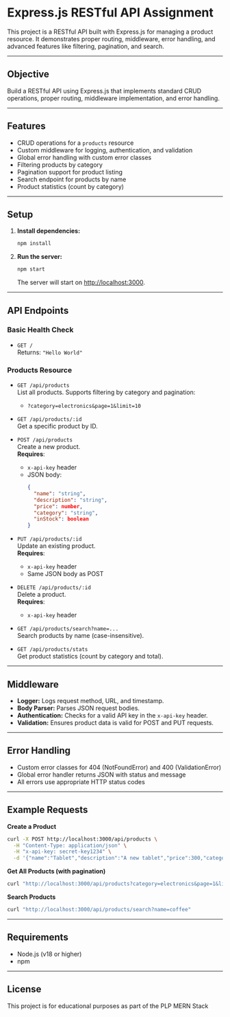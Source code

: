 # Express.js RESTful API Assignment

This project is a RESTful API built with Express.js for managing a product resource. It demonstrates proper routing, middleware, error handling, and advanced features like filtering, pagination, and search.

---

## Objective

Build a RESTful API using Express.js that implements standard CRUD operations, proper routing, middleware implementation, and error handling.

---

## Features

- CRUD operations for a `products` resource
- Custom middleware for logging, authentication, and validation
- Global error handling with custom error classes
- Filtering products by category
- Pagination support for product listing
- Search endpoint for products by name
- Product statistics (count by category)

---

## Setup

1. **Install dependencies:**
   ```bash
   npm install
   ```
2. **Run the server:**
   ```bash
   npm start
   ```
   The server will start on [http://localhost:3000](http://localhost:3000).

---

## API Endpoints

### Basic Health Check
- `GET /`  
  Returns: `"Hello World"`

### Products Resource

- `GET /api/products`  
  List all products. Supports filtering by category and pagination:  
  - `?category=electronics&page=1&limit=10`

- `GET /api/products/:id`  
  Get a specific product by ID.

- `POST /api/products`  
  Create a new product.  
  **Requires**:  
  - `x-api-key` header  
  - JSON body:  
    ```json
    {
      "name": "string",
      "description": "string",
      "price": number,
      "category": "string",
      "inStock": boolean
    }
    ```

- `PUT /api/products/:id`  
  Update an existing product.  
  **Requires**:  
  - `x-api-key` header  
  - Same JSON body as POST

- `DELETE /api/products/:id`  
  Delete a product.  
  **Requires**:  
  - `x-api-key` header

- `GET /api/products/search?name=...`  
  Search products by name (case-insensitive).

- `GET /api/products/stats`  
  Get product statistics (count by category and total).

---

## Middleware

- **Logger:** Logs request method, URL, and timestamp.
- **Body Parser:** Parses JSON request bodies.
- **Authentication:** Checks for a valid API key in the `x-api-key` header.
- **Validation:** Ensures product data is valid for POST and PUT requests.

---

## Error Handling

- Custom error classes for 404 (NotFoundError) and 400 (ValidationError)
- Global error handler returns JSON with status and message
- All errors use appropriate HTTP status codes

---

## Example Requests

**Create a Product**
```bash
curl -X POST http://localhost:3000/api/products \
  -H "Content-Type: application/json" \
  -H "x-api-key: secret-key1234" \
  -d '{"name":"Tablet","description":"A new tablet","price":300,"category":"electronics","inStock":true}'
```

**Get All Products (with pagination)**
```bash
curl "http://localhost:3000/api/products?category=electronics&page=1&limit=2"
```

**Search Products**
```bash
curl "http://localhost:3000/api/products/search?name=coffee"
```

---

## Requirements

- Node.js (v18 or higher)
- npm

---

## License

This project is for educational purposes as part of the PLP MERN Stack